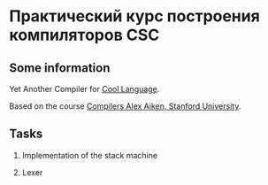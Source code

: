 # Практический курс построения компиляторов CSC

## Some information

Yet Another Compiler for [Cool Language](https://theory.stanford.edu/~aiken/software/cool/cool-manual.pdf).

Based on the course [Compilers Alex Aiken, Stanford University](https://www.edx.org/course/compilers).

## Tasks

1. Implementation of the stack machine

1. Lexer

